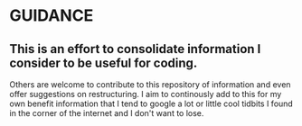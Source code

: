 # GUIDANCE
## This is an effort to consolidate information I consider to be useful for coding. 
Others are welcome to contribute to this repository of information and even offer suggestions on restructuring. I aim to continously add to this for my own benefit information that I tend to google a lot or little cool tidbits I found in the corner of the internet and I don't want to lose. 